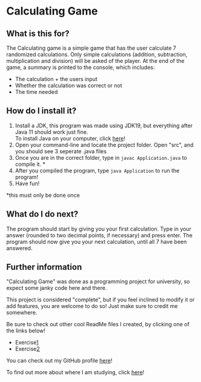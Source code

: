 # Calculating Game

## What is this for?

The Calculating game is a simple game that has the user calculate 7 randomized calculations. Only simple calculations (addition, subtraction, multiplication and division) will be asked of the player. At the end of the game, a summary is printed to the console, which includes:
- The calculation + the users input
- Whether the calculation was correct or not
- The time needed

## How do I install it?

1. Install a JDK, this program was made using JDK19, but everything after Java 11 should work just fine.\
To install Java on your computer, click [here](https://www.oracle.com/java/technologies/downloads/)!
2. Open your command-line and locate the project folder. Open "src", and you should see 3 seperate .java files
3. Once you are in the correct folder, type in `javac Application.java` to compile it. *
4. After you compiled the program, type `java Application` to run the program!
5. Have fun!

*this must only be done once

## What do I do next?

The program should start by giving you your first calculation. 
Type in your answer (rounded to two decimal points, if necessary) and press enter. 
The program should now give you your next calculation, until all 7 have been answered.

## Further information

"Calculating Game" was done as a programming project for university, so expect some janky code here and there.

This project is considered "complete", but if you feel inclined to modify it or add features, you are welcome to do so! Just make sure to credit me somewhere.

Be sure to check out other cool ReadMe files I created, by clicking one of the links below!

- Exercise[1](exercise1.md)
- Exercise[2](exercise2.md)

You can check out my GitHub profile [here](https://github.com/Nakupenda25)!

To find out more about where I am studying, click [here](https://www.fh-joanneum.at/)!